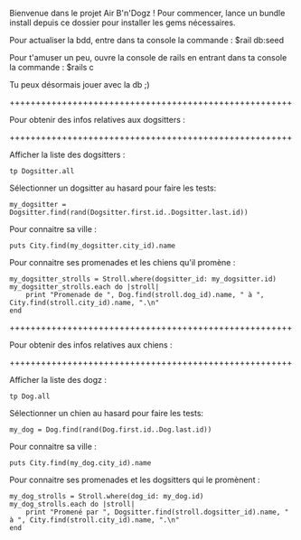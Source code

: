 Bienvenue dans le projet Air B'n'Dogz !
Pour commencer, lance un bundle install depuis ce dossier pour installer les gems nécessaires.

Pour actualiser la bdd, entre dans ta console la commande :
$rail db:seed

Pour t'amuser un peu, ouvre la console de rails en entrant dans ta 
console la commande :
$rails c

Tu peux désormais jouer avec la db ;)

++++++++++++++++++++++++++++++++++++++++++++++++++++++

Pour obtenir des infos relatives aux dogsitters :

++++++++++++++++++++++++++++++++++++++++++++++++++++++
	
Afficher la liste des dogsitters :

	tp Dogsitter.all

Sélectionner un dogsitter au hasard pour faire les tests:

	my_dogsitter = Dogsitter.find(rand(Dogsitter.first.id..Dogsitter.last.id))
	
Pour connaitre sa ville :

	puts City.find(my_dogsitter.city_id).name

Pour connaitre ses promenades et les chiens qu'il promène :

	my_dogsitter_strolls = Stroll.where(dogsitter_id: my_dogsitter.id)
	my_dogsitter_strolls.each do |stroll|
		print "Promenade de ", Dog.find(stroll.dog_id).name, " à ", City.find(stroll.city_id).name, ".\n"
	end

++++++++++++++++++++++++++++++++++++++++++++++++++++++

Pour obtenir des infos relatives aux chiens :

++++++++++++++++++++++++++++++++++++++++++++++++++++++

Afficher la liste des dogz :

	tp Dog.all

Sélectionner un chien au hasard pour faire les tests:

	my_dog = Dog.find(rand(Dog.first.id..Dog.last.id))
	
Pour connaitre sa ville :

	puts City.find(my_dog.city_id).name

Pour connaitre ses promenades et les dogsitters qui le promènent :

	my_dog_strolls = Stroll.where(dog_id: my_dog.id)
	my_dog_strolls.each do |stroll|
		print "Promené par ", Dogsitter.find(stroll.dogsitter_id).name, " à ", City.find(stroll.city_id).name, ".\n"
	end
	

